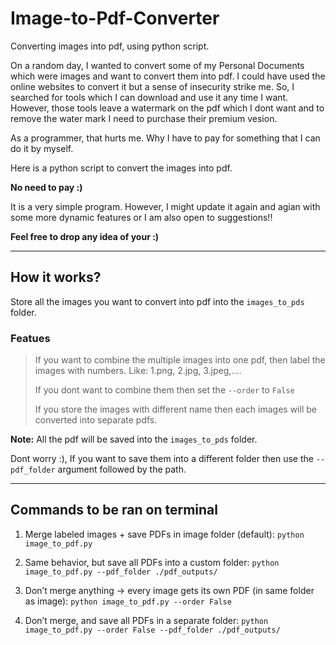 # Image-to-Pdf-Converter

Converting images into pdf, using python script.

On a random day, I wanted to convert some of my Personal Documents which were images and want to convert them into pdf. I could have used the online websites to convert it but a sense of insecurity strike me. So, I searched for tools which I can download and use it any time I want. However, those tools leave a watermark on the pdf which I dont want and to remove the water mark I need to purchase their premium vesion.

As a programmer, that hurts me. Why I have to pay for something that I can do it by myself.

Here is a python script to convert the images into pdf.

**No need to pay :)**

It is a very simple program. However, I might update it again and agian with some more dynamic features or I am also open to suggestions!!

**Feel free to drop any idea of your :)**

---

## **How it works?**

Store all the images you want to convert into pdf into the `images_to_pds` folder.

### **Featues**

> If you want to combine the multiple images into one pdf, then label the images with numbers. Like: 1.png, 2.jpg, 3.jpeg,....
>
> If you dont want to combine them then set the `--order` to `False`
>
> If you store the images with different name then each images will be converted into separate pdfs.

**Note:** All the pdf will be saved into the `images_to_pds` folder.

Dont worry :), If you want to save them into a different folder then use the `--pdf_folder` argument followed by the path.

---
## Commands to be ran on terminal

1. Merge labeled images + save PDFs in image folder (default):
  `python image_to_pdf.py`

2. Same behavior, but save all PDFs into a custom folder:
  `python image_to_pdf.py --pdf_folder ./pdf_outputs/`

3. Don’t merge anything → every image gets its own PDF (in same folder as image):
  `python image_to_pdf.py --order False`

4. Don’t merge, and save all PDFs in a separate folder:
  `python image_to_pdf.py --order False --pdf_folder ./pdf_outputs/`
